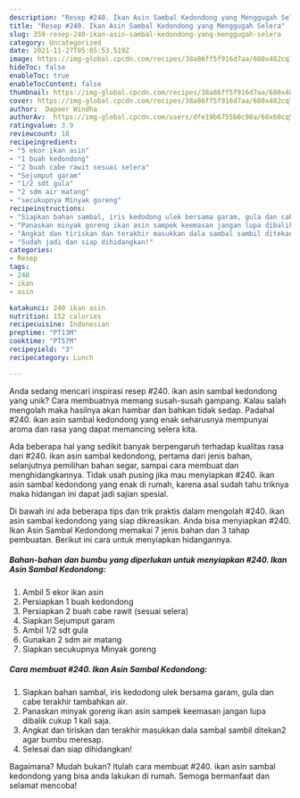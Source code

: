```yaml
---
description: "Resep #240. Ikan Asin Sambal Kedondong yang Menggugah Selera"
title: "Resep #240. Ikan Asin Sambal Kedondong yang Menggugah Selera"
slug: 359-resep-240-ikan-asin-sambal-kedondong-yang-menggugah-selera
category: Uncategorized
date: 2021-11-27T05:05:53.519Z
image: https://img-global.cpcdn.com/recipes/38a86ff5f916d7aa/680x482cq70/240-ikan-asin-sambal-kedondong-foto-resep-utama.jpg
hideToc: false
enableToc: true
enableTocContent: false
thumbnail: https://img-global.cpcdn.com/recipes/38a86ff5f916d7aa/680x482cq70/240-ikan-asin-sambal-kedondong-foto-resep-utama.jpg
cover: https://img-global.cpcdn.com/recipes/38a86ff5f916d7aa/680x482cq70/240-ikan-asin-sambal-kedondong-foto-resep-utama.jpg
author:  Dapoer Windha
authorAv:  https://img-global.cpcdn.com/users/dfe19b6755b0c98a/60x60cq50/avatar.jpg
ratingvalue: 3.9
reviewcount: 18
recipeingredient:
- "5 ekor ikan asin"
- "1 buah kedondong"
- "2 buah cabe rawit sesuai selera"
- "Sejumput garam"
- "1/2 sdt gula"
- "2 sdm air matang"
- "secukupnya Minyak goreng"
recipeinstructions:
- "Siapkan bahan sambal, iris kedodong ulek bersama garam, gula dan cabe terakhir tambahkan air."
- "Panaskan minyak goreng ikan asin sampek keemasan jangan lupa dibalik cukup 1 kali saja."
- "Angkat dan tiriskan dan terakhir masukkan dala sambal sambil ditekan2 agar bumbu meresap."
- "Sudah jadi dan siap dihidangkan!"
categories:
- Resep
tags:
- 240
- ikan
- asin

katakunci: 240 ikan asin 
nutrition: 152 calories
recipecuisine: Indonesian
preptime: "PT13M"
cooktime: "PT57M"
recipeyield: "3"
recipecategory: Lunch

---
```



Anda sedang mencari inspirasi resep #240. ikan asin sambal kedondong yang unik? Cara membuatnya memang susah-susah gampang. Kalau salah mengolah maka hasilnya akan hambar dan bahkan tidak sedap. Padahal #240. ikan asin sambal kedondong yang enak seharusnya mempunyai aroma dan rasa yang dapat memancing selera kita.


Ada beberapa hal yang sedikit banyak berpengaruh terhadap kualitas rasa dari #240. ikan asin sambal kedondong, pertama dari jenis bahan, selanjutnya pemilihan bahan segar, sampai cara membuat dan menghidangkannya. Tidak usah pusing jika mau menyiapkan #240. ikan asin sambal kedondong yang enak di rumah, karena asal sudah tahu triknya maka hidangan ini dapat jadi sajian spesial.




Di bawah ini ada beberapa tips dan trik praktis dalam mengolah #240. ikan asin sambal kedondong yang siap dikreasikan. Anda bisa menyiapkan #240. Ikan Asin Sambal Kedondong memakai 7 jenis bahan dan 3 tahap pembuatan. Berikut ini cara untuk menyiapkan hidangannya.

<!--inarticleads1-->

##### Bahan-bahan dan bumbu yang diperlukan untuk menyiapkan #240. Ikan Asin Sambal Kedondong:

1. Ambil 5 ekor ikan asin
1. Persiapkan 1 buah kedondong
1. Persiapkan 2 buah cabe rawit (sesuai selera)
1. Siapkan Sejumput garam
1. Ambil 1/2 sdt gula
1. Gunakan 2 sdm air matang
1. Siapkan secukupnya Minyak goreng




<!--inarticleads2-->

##### Cara membuat #240. Ikan Asin Sambal Kedondong:

1. Siapkan bahan sambal, iris kedodong ulek bersama garam, gula dan cabe terakhir tambahkan air.
1. Panaskan minyak goreng ikan asin sampek keemasan jangan lupa dibalik cukup 1 kali saja.
1. Angkat dan tiriskan dan terakhir masukkan dala sambal sambil ditekan2 agar bumbu meresap.
1. Selesai dan siap dihidangkan!



Bagaimana? Mudah bukan? Itulah cara membuat #240. ikan asin sambal kedondong yang bisa anda lakukan di rumah. Semoga bermanfaat dan selamat mencoba!
